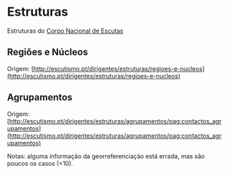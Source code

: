 # Estruturas
Estruturas do [Corpo Nacional de Escutas](http://escutismo.pt)

## Regiões e Núcleos
Origem: [http://escutismo.pt/dirigentes/estruturas/regioes-e-nucleos](http://escutismo.pt/dirigentes/estruturas/regioes-e-nucleos)

## Agrupamentos
Origem: [http://escutismo.pt/dirigentes/estruturas/agrupamentos/pag:contactos_agrupamentos](http://escutismo.pt/dirigentes/estruturas/agrupamentos/pag:contactos_agrupamentos)

Notas: alguma informação da georreferenciação está errada, mas são poucos os casos (<10).